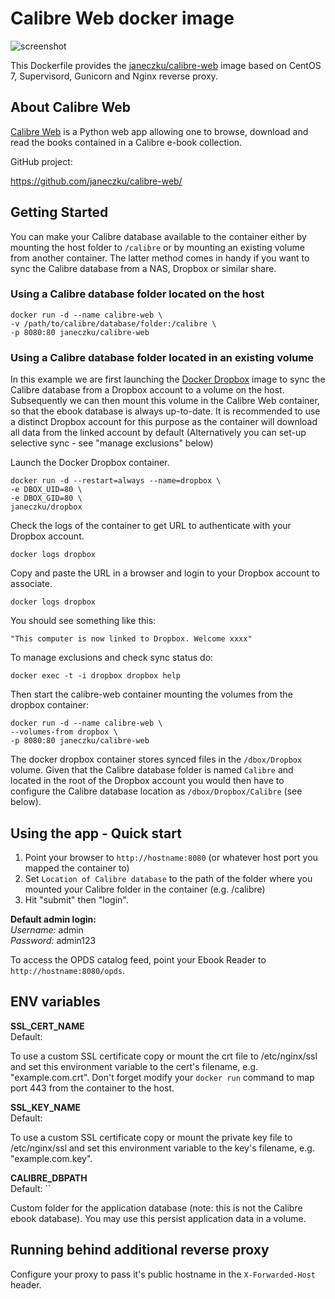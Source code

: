 # Calibre Web docker image

![screenshot](https://raw.githubusercontent.com/janeczku/docker-calibre-web/master/screenshot.png)

This Dockerfile provides the [janeczku/calibre-web](https://registry.hub.docker.com/u/janeczku/calibre-web/) image based on CentOS 7, Supervisord, Gunicorn and Nginx reverse proxy.

## About Calibre Web

[Calibre Web](https://github.com/janeczku/calibre-web/) is a Python web app allowing one to browse, download and read the books contained in a Calibre e-book collection.

GitHub project:

https://github.com/janeczku/calibre-web/

## Getting Started

You can make your Calibre database available to the container either by mounting the host folder to `/calibre` or by mounting an existing volume from another container. The latter method comes in handy if you want to sync the Calibre database from a NAS, Dropbox or similar share.

### Using a Calibre database folder located on the host

    docker run -d --name calibre-web \
    -v /path/to/calibre/database/folder:/calibre \
    -p 8080:80 janeczku/calibre-web

### Using a Calibre database folder located in an existing volume
In this example we are first launching the [Docker Dropbox](https://registry.hub.docker.com/u/janeczku/dropbox/) image to sync the Calibre database from a Dropbox account to a volume on the host. Subsequently we can then mount this volume in the Calibre Web container, so that the ebook database is always up-to-date. It is recommended to use a distinct Dropbox account for this purpose as the container will download all data from the linked account by default (Alternatively you can set-up selective sync - see "manage exclusions" below)

Launch the Docker Dropbox container.

    docker run -d --restart=always --name=dropbox \
    -e DBOX_UID=80 \
    -e DBOX_GID=80 \
    janeczku/dropbox

Check the logs of the container to get URL to authenticate with your Dropbox account.

	docker logs dropbox

Copy and paste the URL in a browser and login to your Dropbox account to associate.

	docker logs dropbox

You should see something like this:

	"This computer is now linked to Dropbox. Welcome xxxx"

To manage exclusions and check sync status do:

	docker exec -t -i dropbox dropbox help

Then start the calibre-web container mounting the volumes from the dropbox container:

	docker run -d --name calibre-web \
	--volumes-from dropbox \
	-p 8080:80 janeczku/calibre-web

The docker dropbox container stores synced files in the `/dbox/Dropbox` volume. Given that the Calibre database folder is named `Calibre` and located in the root of the Dropbox account you would then have to configure the Calibre database location as `/dbox/Dropbox/Calibre` (see below).

## Using the app - Quick start

1. Point your browser to `http://hostname:8080` (or whatever host port you mapped the container to)
2. Set `Location of Calibre database` to the path of the folder where you mounted your Calibre folder in the container (e.g. /calibre)
3. Hit "submit" then "login".  

**Default admin login:**    
*Username:* admin   
*Password:* admin123
       
To access the OPDS catalog feed, point your Ebook Reader to `http://hostname:8080/opds`.

## ENV variables

**SSL_CERT_NAME**  
Default: ` `    

To use a custom SSL certificate copy or mount the crt file to /etc/nginx/ssl and set this environment variable to the cert's filename, e.g. "example.com.crt". Don't forget modify your `docker run` command to map port 443 from the container to the host.

**SSL_KEY_NAME**  
Default: ` `    

To use a custom SSL certificate copy or mount the private key file to /etc/nginx/ssl and set this environment variable to the key's filename, e.g. "example.com.key".

**CALIBRE_DBPATH**  
Default: ``    

Custom folder for the application database (note: this is not the Calibre ebook database). You may use this persist application data in a volume.

## Running behind additional reverse proxy

Configure your proxy to pass it's public hostname in the `X-Forwarded-Host` header.